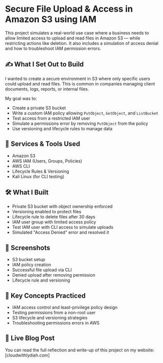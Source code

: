 # Secure File Upload & Access in Amazon S3 using IAM

This project simulates a real-world use case where a business needs to allow limited access to upload and read files in Amazon S3 — while restricting actions like deletion. It also includes a simulation of access denial and how to troubleshoot IAM permission errors.

## ✍️ What I Set Out to Build

I wanted to create a secure environment in S3 where only specific users could upload and read files. This is common in companies managing client documents, logs, reports, or internal files.

My goal was to:
- Create a private S3 bucket
- Write a custom IAM policy allowing `PutObject`, `GetObject`, and `ListBucket`
- Test access from a restricted IAM user
- Simulate a permissions error by removing `PutObject` from the policy
- Use versioning and lifecycle rules to manage data

## 🧱 Services & Tools Used

- Amazon S3
- AWS IAM (Users, Groups, Policies)
- AWS CLI
- Lifecycle Rules & Versioning
- Kali Linux (for CLI testing)

## 🛠️ What I Built

- Private S3 bucket with object ownership enforced
- Versioning enabled to protect files
- Lifecycle rule to delete files after 30 days
- IAM user group with limited access policy
- Test IAM user with CLI access to simulate uploads
- Simulated "Access Denied" error and resolved it

## 📸 Screenshots

- S3 bucket setup
- IAM policy creation
- Successful file upload via CLI
- Denied upload after removing permission
- Lifecycle rule and versioning

## 🧠 Key Concepts Practiced

- IAM access control and least-privilege policy design
- Testing permissions from a non-root user
- S3 lifecycle and versioning strategies
- Troubleshooting permissions errors in AWS

## 🔗 Live Blog Post

You can read the full reflection and write-up of this project on my website:  
[cloudwithlydiah.com]
